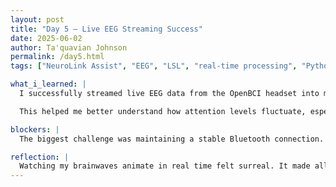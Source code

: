 ```yaml
---
layout: post
title: "Day 5 – Live EEG Streaming Success"
date: 2025-06-02
author: Ta'quavian Johnson
permalink: /day5.html
tags: ["NeuroLink Assist", "EEG", "LSL", "real-time processing", "Python dashboard", "Bluetooth", "alpha waves", "brain-computer interface"]

what_i_learned: |
  I successfully streamed live EEG data from the OpenBCI headset into my Python dashboard using Lab Streaming Layer (LSL). I implemented a basic smoothing algorithm and added visualizations for alpha and beta band activity, updating in real time.

  This helped me better understand how attention levels fluctuate, especially when switching between tasks. I also learned how to calculate moving averages to reduce noise in the signal while preserving response time.

blockers: |
  The biggest challenge was maintaining a stable Bluetooth connection. The signal would occasionally drop for a second or two, which disrupted the live charting. I plan to explore buffering strategies next. Additionally, I still see low-frequency artifacts from head movement.

reflection: |
  Watching my brainwaves animate in real time felt surreal. It made all the previous setup work worth it. Next, I’ll begin connecting this live data stream to robotic behaviors in NeuroLink Assist—starting with simple directional movement based on concentration strength.
---
```

